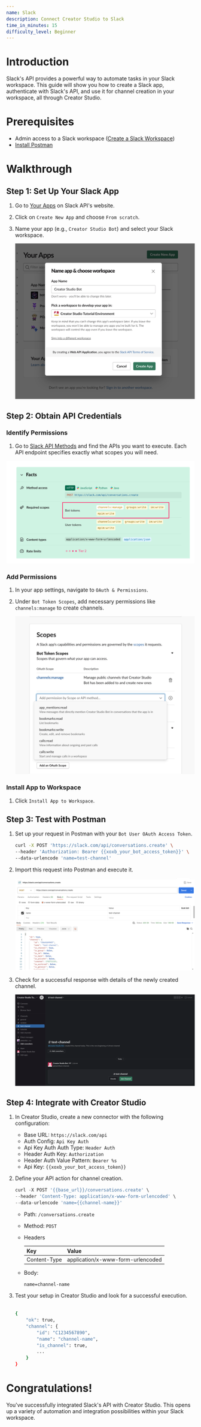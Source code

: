```yaml
---
name: Slack
description: Connect Creator Studio to Slack
time_in_minutes: 15
difficulty_level: Beginner
---
```


# **Introduction**

Slack's API provides a powerful way to automate tasks in your Slack workspace. This guide will show you how to create a Slack app, authenticate with Slack's API, and use it for channel creation in your workspace, all through Creator Studio.

# **Prerequisites**

- Admin access to a Slack workspace ([Create a Slack Workspace](https://slack.com/get-started#/create))
- [Install Postman](https://www.postman.com/downloads/)

# **Walkthrough**

## **Step 1: Set Up Your Slack App**

1. Go to [Your Apps](https://api.slack.com/apps) on Slack API's website.
2. Click on `Create New App` and choose `From scratch`.
3. Name your app (e.g., `Creator Studio Bot`) and select your Slack workspace.
    
    ![Untitled](Authentication%20Guide%20Slack%20API%203f2aff0ceb4041d697444d8585eb3357/Untitled.png)
    

## **Step 2: Obtain API Credentials**

### Identify Permissions

1. Go to [Slack API Methods](https://api.slack.com/methods) and find the APIs you want to execute. Each API endpoint specifies exactly what scopes you will need.

![Untitled](Authentication%20Guide%20Slack%20API%203f2aff0ceb4041d697444d8585eb3357/Untitled%201.png)

### **Add Permissions**

1. In your app settings, navigate to `OAuth & Permissions`.
2. Under `Bot Token Scopes`, add necessary permissions like `channels:manage` to create channels.
    
    ![Untitled](Authentication%20Guide%20Slack%20API%203f2aff0ceb4041d697444d8585eb3357/Untitled%202.png)
    

### **Install App to Workspace**

1. Click `Install App to Workspace`.

## **Step 3: Test with Postman**

1. Set up your request in Postman with your `Bot User OAuth Access Token`.
    
    ```bash
    curl -X POST 'https://slack.com/api/conversations.create' \
    --header 'Authorization: Bearer {{xoxb_your_bot_access_token}}' \
    --data-urlencode 'name=test-channel'
    ```
    
2. Import this request into Postman and execute it.
    
    ![Untitled](Authentication%20Guide%20Slack%20API%203f2aff0ceb4041d697444d8585eb3357/Untitled%203.png)
    
3. Check for a successful response with details of the newly created channel.
    
    ![Untitled](Authentication%20Guide%20Slack%20API%203f2aff0ceb4041d697444d8585eb3357/Untitled%204.png)
    

## **Step 4: Integrate with Creator Studio**

1. In Creator Studio, create a new connector with the following configuration:
    - Base URL: `https://slack.com/api`
    - Auth Config: `Api Key Auth`
    - Api Key Auth Auth Type: `Header Auth`
    - Header Auth Key: `Authorization`
    - Header Auth Value Pattern: `Bearer %s`
    - Api Key: `{{xoxb_your_bot_access_token}}`
2. Define your API action for channel creation.
    
    ```python
    curl -X POST '{{base_url}}/conversations.create' \
    --header 'Content-Type: application/x-www-form-urlencoded' \
    --data-urlencode 'name={{channel-name}}'
    ```
    
    - Path: `/conversations.create`
    - Method: `POST`
    - Headers
        
        
        | Key | Value |
        | --- | --- |
        | Content-Type | application/x-www-form-urlencoded |
    - Body:
        
        ```
        name=channel-name
        ```
        
    
3. Test your setup in Creator Studio and look for a successful execution.
    
    ```bash
    
    {
        "ok": true,
        "channel": {
            "id": "C1234567890",
            "name": "channel-name",
            "is_channel": true,
            ...
        }
    }
    ```
    

# **Congratulations!**

You've successfully integrated Slack's API with Creator Studio. This opens up a variety of automation and integration possibilities within your Slack workspace.
